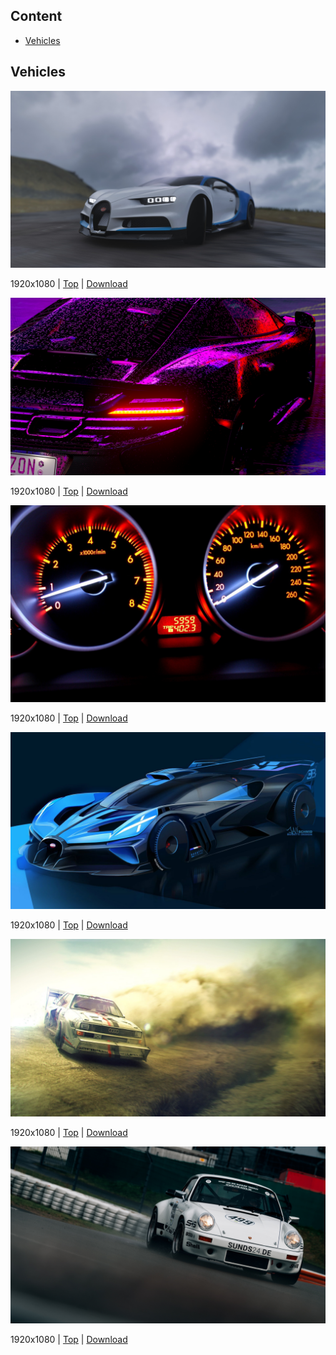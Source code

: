 ## Content

- [Vehicles](#vehicles)

## Vehicles

![1](/vehicles/1920x1080/1.jpg)

1920x1080 | [Top](#content) | [Download](https://raw.githubusercontent.com/Grizz1e/awesome-wallpapers/main/vehicles/1920x1080/1.jpg "download")

![2](/vehicles/1920x1080/2.jpg)

1920x1080 | [Top](#content) | [Download](https://raw.githubusercontent.com/Grizz1e/awesome-wallpapers/main/vehicles/1920x1080/2.jpg "download")

![3](/vehicles/1920x1080/3.jpg)

1920x1080 | [Top](#content) | [Download](https://raw.githubusercontent.com/Grizz1e/awesome-wallpapers/main/vehicles/1920x1080/3.jpg "download")

![4](/vehicles/1920x1080/4.jpg)

1920x1080 | [Top](#content) | [Download](https://raw.githubusercontent.com/Grizz1e/awesome-wallpapers/main/vehicles/1920x1080/4.jpg "download")

![5](/vehicles/1920x1080/5.jpg)

1920x1080 | [Top](#content) | [Download](https://raw.githubusercontent.com/Grizz1e/awesome-wallpapers/main/vehicles/1920x1080/5.jpg "download")

![6](/vehicles/1920x1080/6.jpg)

1920x1080 | [Top](#content) | [Download](https://raw.githubusercontent.com/Grizz1e/awesome-wallpapers/main/vehicles/1920x1080/6.jpg "download")
